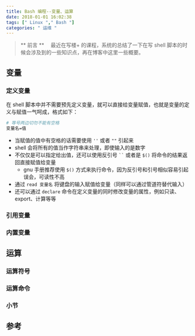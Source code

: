 ```yaml
---
title: Bash 编程--变量、运算
date: 2018-01-01 16:02:38
tags: [" Linux "," Bash "]
categories: " 运维 "
---
```


> ** 前言 **
　最近在写楼+ 的课程，系统的总结了一下在写 shell 脚本的时候会涉及到的一些知识点，再在博客中这里一些概要。

## 变量

### 定义变量

在 shell 脚本中并不需要预先定义变量，就可以直接给变量赋值，也就是变量的定义与赋值一气呵成，格式如下：

```bash
# 等号两边切勿不能有空格
变量名=值
```

- 当赋值的值中有空格的话需要使用 `''` 或者 `""` 引起来
- shell 会将所有的值当作字符串来处理，即使输入的是数字
- 不仅仅是可以指定给出值，还可以使用反引号 ` `` ` 或者是 `$()` 将命令的结果返回直接赋值给变量
	+ gnu 手册推荐使用 `$()` 方式来执行命令，因为反引号和引号相似容易引起误会，可读性不高
- 通过 `read 变量名` 将键盘的输入赋值给变量（同样可以通过管道符替代输入）
- 还可以通过 `declare` 命令在定义变量的同时修改变量的属性，例如只读、export、计算等等

### 引用变量

### 内置变量

## 运算

### 运算符号

### 运算命令

### 小节


## 参考
